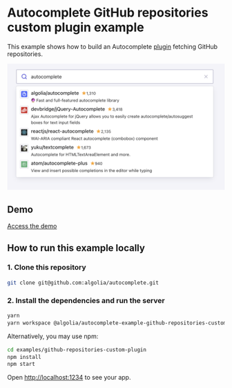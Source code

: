 # Autocomplete GitHub repositories custom plugin example

This example shows how to build an Autocomplete [plugin](https://www.algolia.com/doc/ui-libraries/autocomplete/core-concepts/plugins/) fetching GitHub repositories.

<p align="center"><img src="capture.png?raw=true" alt="A capture of the Autocomplete GitHub repositories custom plugin demo" /></p>

## Demo

[Access the demo](https://codesandbox.io/s/github/algolia/autocomplete/tree/next/examples/github-repositories-custom-plugin)

## How to run this example locally

### 1. Clone this repository

```sh
git clone git@github.com:algolia/autocomplete.git
```

### 2. Install the dependencies and run the server

```sh
yarn
yarn workspace @algolia/autocomplete-example-github-repositories-custom-plugin start
```

Alternatively, you may use npm:

```sh
cd examples/github-repositories-custom-plugin
npm install
npm start
```

Open <http://localhost:1234> to see your app.
